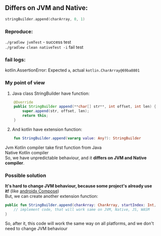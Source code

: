 ## Differs on JVM and Native:
```Kotlin
stringBuilder.append(charArray, 0, 1)
```

### Reproduce:
`./gradlew jvmTest` - success test  
`./gradlew clean nativeTest -i` fail test

### fail logs:
kotlin.AssertionError: Expected `a`, actual `kotlin.CharArray@69ba8801`  

### My point of view
1) Java class StringBuilder have function:
```java
    @Override
    public StringBuilder append(**char[] str**, int offset, int len) {
        super.append(str, offset, len);
        return this;
    }
```
2) And kotlin have extension function:
```kotlin
    fun StringBuilder.append(vararg value: Any?): StringBuilder
```
Jvm Kotlin compiler take first function from Java  
Native Kotlin compiler  
So, we have unpredictable behaviour, and it **differs on JVM and Native compiler**.

### Possible solution
**It's hard to change JVM behaviour, because some project's already use it!**
(like [androidx Compose](https://github.com/JetBrains/androidx/blob/4f18b0bddfaf20f4f2cea2b61248cebcf0afc3be/compose/ui/ui-text/src/commonMain/kotlin/androidx/compose/ui/text/input/GapBuffer.kt#L191))   
But, we can create another extension function:  
```kotlin
public fun StringBuilder.append(charArray: CharArray, startIndex: Int, endIndex:Int): StringBuilder {
    // implement code, that will work same on JVM, Native, JS, WASM
}
```
So, after it, this code will work the same way on all platforms, and we don't need to change JVM behaviour


